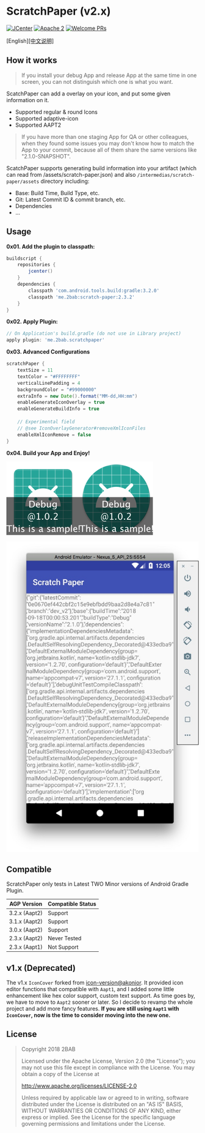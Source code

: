 # ScratchPaper (v2.x)

[![JCenter](https://api.bintray.com/packages/2bab/maven/scratch-paper/images/download.svg)](https://bintray.com/2bab/maven/scratch-paper/_latestVersion) [![Apache 2](https://img.shields.io/badge/License-Apache%202-brightgreen.svg)](https://www.apache.org/licenses/LICENSE-2.0) [![Welcome PRs](https://img.shields.io/badge/PRs-Welcome-orange.svg)](https://github.com/2BAB/ScratchPaper/pulls)

[English][[中文说明]](./README_zh.md)

## How it works

> If you install your debug App and release App at the same time in one screen, you can not distinguish which one is what you want.

ScatchPaper can add a overlay on your icon, and put some given information on it.

- Supported regular & round Icons 
- Supported adaptive-icon
- Supported AAPT2

> If you have more than one staging App for QA or other colleagues, when they found some issues you may don't know how to match the App to your commit, because all of them share the same versions like "2.1.0-SNAPSHOT".

ScatchPaper supports generating build information into your artifact (which can read from /assets/scratch-paper.json) and also `/intermedias/scratch-paper/assets` directory including:

- Base: Build Time, Build Type, etc.
- Git: Latest Commit ID & commit branch, etc.
- Dependencies
- ...

## Usage

**0x01. Add the plugin to classpath:**

``` gradle
buildscript {
    repositories {
        jcenter()
    }
    dependencies {
        classpath 'com.android.tools.build:gradle:3.2.0'
        classpath 'me.2bab:scratch-paper:2.3.2'
    }
}
```

**0x02. Apply Plugin:**

``` gradle
// On Application's build.gradle (do not use in Library project)
apply plugin: 'me.2bab.scratchpaper'
```

**0x03. Advanced Configurations**

``` gradle
scratchPaper {
    textSize = 11
    textColor = "#FFFFFFFF"
    verticalLinePadding = 4
    backgroundColor = "#99000000"
    extraInfo = new Date().format("MM-dd,HH:mm")
    enableGenerateIconOverlay = true
    enableGenerateBuildInfo = true
    
    // Experimental field
    // @see IconOverlayGenerator#removeXmlIconFiles
    enableXmlIconRemove = false
}
```

**0x04. Build your App and Enjoy!**

![](./images/ic_launcher.png)![](./images/ic_launcher_round.png)

![](./images/scratch-paper-json.jpg)

## Compatible

ScratchPaper only tests in Latest TWO Minor versions of Android Gradle Plugin.

AGP Version|Compatible Status
-----------|-----------------
3.2.x (Aapt2) | Support
3.1.x (Aapt2) | Support
3.0.x (Aapt2) | Support
2.3.x (Aapt2) | Never Tested
2.3.x (Aapt1) | Not Support


## v1.x (Deprecated)

The v1.x `IconCover` forked from [icon-version@akonior](https://github.com/akonior/icon-version). It provided icon editor functions that compatible with `Aapt1`, and I added some little enhancement like hex color support, custom text support. As time goes by, we have to move to `Aapt2` sooner or later. So I decide to revamp the whole project and add more fancy features. **If you are still using `Aapt1` with `IconCover`, now is the time to consider moving into the new one.**

## License

>
> Copyright 2018 2BAB
>
>Licensed under the Apache License, Version 2.0 (the "License");
you may not use this file except in compliance with the License.
You may obtain a copy of the License at
>
>   http://www.apache.org/licenses/LICENSE-2.0
>
> Unless required by applicable law or agreed to in writing, software
distributed under the License is distributed on an "AS IS" BASIS,
WITHOUT WARRANTIES OR CONDITIONS OF ANY KIND, either express or implied.
See the License for the specific language governing permissions and
limitations under the License.

